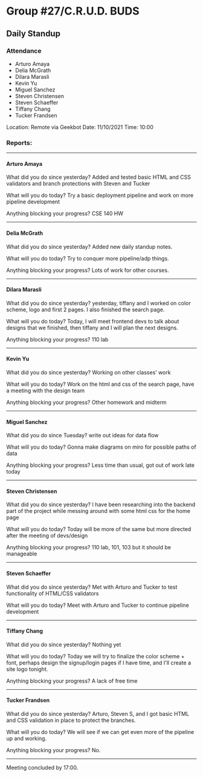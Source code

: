 # Group #27/C.R.U.D. BUDS

## Daily Standup

### Attendance

- Arturo Amaya
- Delia McGrath
- Dilara Marasli
- Kevin Yu
- Miguel Sanchez
- Steven Christensen
- Steven Schaeffer
- Tiffany Chang
- Tucker Frandsen

Location: Remote via Geekbot
Date: 11/10/2021
Time: 10:00

### Reports:

<hr />

#### Arturo Amaya

What did you do since yesterday?
Added and tested basic HTML and CSS validators and branch protections with Steven and Tucker

What will you do today?
Try a basic deployment pipeline and work on more pipeline development

Anything blocking your progress?
CSE 140 HW

<hr />

#### Delia McGrath

What did you do since yesterday?
Added new daily standup notes.

What will you do today?
Try to conquer more pipeline/adp things.

Anything blocking your progress?
Lots of work for other courses.

<hr />

#### Dilara Marasli

What did you do since yesterday?
yesterday, tiffany and I worked on color scheme, logo and first 2 pages. I also finished the search page.

What will you do today?
Today, I will meet frontend devs to talk about designs that we finished, then tiffany and I will plan the next designs.

Anything blocking your progress?
110 lab

<hr />

#### Kevin Yu

What did you do since yesterday?
Working on other classes’ work

What will you do today?
Work on the html and css of the search page, have a meeting with the design team

Anything blocking your progress?
Other homework and midterm

<hr />

#### Miguel Sanchez

What did you do since Tuesday?
write out ideas for data flow

What will you do today?
Gonna make diagrams on miro for possible paths of data

Anything blocking your progress?
Less time than usual, got out of work late today

<hr />

#### Steven Christensen

What did you do since yesterday?
I have been researching into the backend part of the project while messing around with some html css for the home page

What will you do today?
Today will be more of the same but more directed after the meeting of devs/design

Anything blocking your progress?
110 lab, 101, 103 but it should be manageable

<hr />

#### Steven Schaeffer

What did you do since yesterday?
Met with Arturo and Tucker to test functionality of HTML/CSS validators

What will you do today?
Meet with Arturo and Tucker to continue pipeline development

<hr />

#### Tiffany Chang

What did you do since yesterday?
Nothing yet

What will you do today?
Today we will try to finalize the color scheme + font, perhaps design the signup/login pages if I have time, and I'll create a site logo tonight.

Anything blocking your progress?
A lack of free time

<hr />

#### Tucker Frandsen

What did you do since yesterday?
Arturo, Steven S, and I got basic HTML and CSS validation in place to protect the branches.

What will you do today?
We will see if we can get even more of the pipeline up and working.

Anything blocking your progress?
No.

<hr />

Meeting concluded by 17:00.
